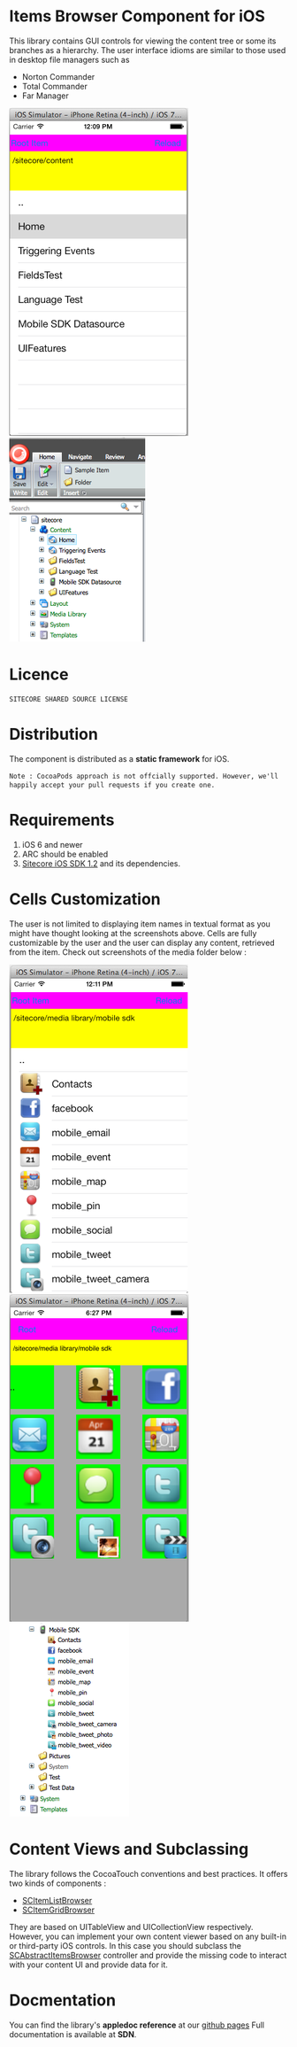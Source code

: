 # Items Browser Component for iOS

This library contains GUI controls for viewing the content tree or some its branches as a hierarchy. The user interface idioms are similar to those used in desktop file managers such as 

* Norton Commander
* Total Commander
* Far Manager

![1-List-Content-Tree](https://github.com/Sitecore/SCItemsBrowser-iOS/raw/master/Readme-images/1-ListMode.png)
![2-Instance-Content-Tree](https://github.com/Sitecore/SCItemsBrowser-iOS/raw/master/Readme-images/1-Instance-Home.png)


# Licence
```
SITECORE SHARED SOURCE LICENSE
```

# Distribution
The component is distributed as a **static framework** for iOS. 

```
Note : CocoaPods approach is not offcially supported. However, we'll happily accept your pull requests if you create one.
```


# Requirements

1. iOS 6 and newer
2. ARC should be enabled
3. [Sitecore iOS SDK 1.2](http://sdn.sitecore.net/Products/Sitecore%20Mobile%20SDK/Sitecore%20Mobile%20SDK%20for%20iOS/Mobile%20SDK%201,-d-,2%20for%20iOS.aspx) and its dependencies.



# Cells Customization

The user is not limited to displaying item names in textual format as you might have thought looking at the screenshots above. Cells are fully customizable by the user and the user can display any content, retrieved from the item. Check out screenshots of the media folder below :

![3-List-Media-Tree](https://github.com/Sitecore/SCItemsBrowser-iOS/raw/master/Readme-images/2-ListMedia.png)
![4-Grid-Content-Tree](https://github.com/Sitecore/SCItemsBrowser-iOS/raw/master/Readme-images/3-Grid-Media.png)
![5-Instance-Media-Tree](https://github.com/Sitecore/SCItemsBrowser-iOS/raw/master/Readme-images/2-InstanceMedia.png)


# Content Views and Subclassing

The library follows the CocoaTouch conventions and best practices.
It offers two kinds of components :

* [SCItemListBrowser](http://sitecore.github.io/SCItemsBrowser-iOS/Classes/SCItemListBrowser.html)
* [SCItemGridBrowser](http://sitecore.github.io/SCItemsBrowser-iOS/Classes/SCItemGridBrowser.html)

They are based on UITableView and UICollectionView respectively. However, you can implement your own content viewer based on any built-in or third-party iOS controls. In this case you should subclass the 
[SCAbstractItemsBrowser](http://sitecore.github.io/SCItemsBrowser-iOS/Classes/SCAbstractItemsBrowser.html) controller and provide the missing code to interact with your content UI and provide data for it.

# Docmentation
You can find the library's **appledoc reference** at our [github pages](http://sitecore.github.io/SCItemsBrowser-iOS/v1.0-sdk1.3/hierarchy.html)
Full documentation is available at **SDN**.
